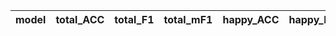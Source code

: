 |model|total_ACC|total_F1|total_mF1|happy_ACC|happy_F1|sad_ACC|sad_F1|neutral_ACC|neutral_F1|angry_ACC|angry_F1|excited_ACC|excited_F1|frustrated_ACC|frustrated_F1|
|----|----|----|----|----|----|----|----|----|----|----|----|----|----|----|----|


